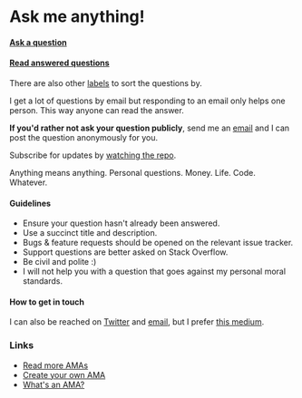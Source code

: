 # Ask me anything!

#### [Ask a question](https://github.com/letsthrive/thrive-ama/issues/new/choose)
#### [Read answered questions](https://github.com/letsthrive/thrive-ama/issues?q=is%3Aissue+is%3Aclosed)

There are also other [labels](https://github.com/letsthrive/thrive-ama/labels) to sort the questions by.

I get a lot of questions by email but responding to an email only helps one person. This way anyone can read the answer.

**If you'd rather not ask your question publicly**, send me an [email](mailto:adeelimranr@gmail.com) and I can post the question anonymously for you.

Subscribe for updates by [watching the repo](https://github.com/letsthrive/thrive-ama/subscription).

Anything means anything. Personal questions. Money. Life. Code. Whatever.

#### Guidelines

- Ensure your question hasn't already been answered.
- Use a succinct title and description.
- Bugs & feature requests should be opened on the relevant issue tracker.
- Support questions are better asked on Stack Overflow.
- Be civil and polite :)
- I will not help you with a question that goes against my personal moral standards.


#### How to get in touch
I can also be reached on [Twitter](https://twitter.com/adeelibr) and [email](mailto:adeelimranr@gmail.com), but I prefer [this medium](https://github.com/letsthrive/thrive-ama/issues/new).

### Links

- [Read more AMAs](https://github.com/sindresorhus/amas)
- [Create your own AMA](../../fork)
- [What's an AMA?](https://en.wikipedia.org/wiki/Reddit#IAmA_and_AMA)
